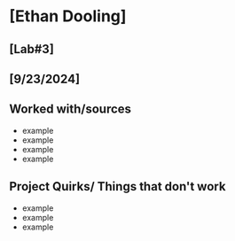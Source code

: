 # [Ethan Dooling]
## [Lab#3]
## [9/23/2024]
## Worked with/sources 
* example
* example
* example
* example
## Project Quirks/ Things that don't work
* example
* example
* example
